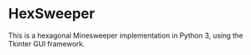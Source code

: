 # HexSweeper

This is a hexagonal Minesweeper implementation in Python 3, using the Tkinter GUI framework.
